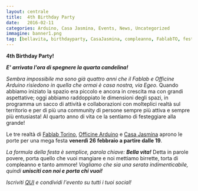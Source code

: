```yaml
---
layout: centrale
title:  4th Birthday Party
date:   2016-02-11
categories: Arduino, Casa Jasmina, Events, News, Uncategorized
immagine: banner1.png
tag: [bellavita, birthdayparty, CasaJasmina, compleanno, FablabTO, festa, officineArduino, party, torino]
---
```

**4th Birthday Party!**

***E' arrivata l'ora di spegnere la quarta candelina!***

*Sembra impossibile ma sono già quattro anni che il Fablab e Officine Arduino risiedono in quella che ormai è casa nostra, via Egeo*. Quando abbiamo iniziato la spazio era piccolo e ancora in crescita ma con grandi aspettative; oggi abbiamo raddoppiato le dimensioni degli spazi, in programma un sacco di attività e collaborazioni con molteplici realtà sul territorio e per di più una community di persone sempre più attiva e sempre più entusiasta! Al quarto anno di vita ce la sentiamo di festeggiare alla grande!

Le tre realtà di [Fablab Torino](https://www.facebook.com/fablabtorino/?fref=ts), [Officine Arduino](https://www.facebook.com/Officine-Arduino-287155101382107/) e [Casa Jasmina](https://www.facebook.com/casajasmina.to/?fref=ts) aprono le porte per una mega festa **venerdì 26 febbraio a partire dalle 19**.

*La formula della festa è semplice, parola chiave:* ***Bella vita!***
Detta in parole povere, porta quello che vuoi mangiare e noi mettiamo birrette, torta di compleanno e tanto ammore! *Vogliamo che sia una serata indimenticabile, quindi* ***unisciti con noi e porta chi vuoi!***

*Iscriviti [QUI](https://www.facebook.com/events/1639597966302707/) e condividi l'evento su tutti i tuoi social!*

